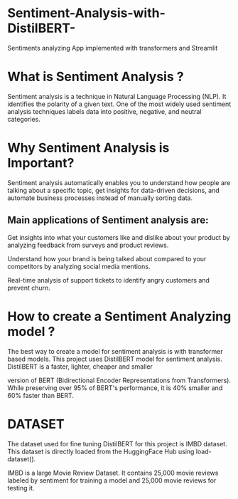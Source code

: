 # Sentiment-Analysis-with-DistilBERT-
Sentiments analyzing App implemented with transformers and Streamlit

# What is Sentiment Analysis ? 

Sentiment analysis is a technique in  Natural Language Processing (NLP).  It identifies the polarity of a given text. One of the most widely used sentiment analysis techniques labels data into positive, negative, and neutral categories.  

 

# Why Sentiment Analysis is Important? 

Sentiment analysis automatically enables you to understand how people are talking about a specific topic, get insights for data-driven decisions, and automate business processes instead of manually sorting data. 

## Main applications of Sentiment analysis are: 

Get insights into what your customers like and dislike about your product by analyzing feedback from surveys and product reviews. 

Understand how your brand is being talked about compared to your competitors by analyzing social media mentions. 

Real-time analysis of support tickets to identify angry customers and prevent churn. 

 

# How to create a Sentiment Analyzing model ? 

The best way to create a model for sentiment analysis is with transformer based models. This project uses DistilBERT model for sentiment analysis. DistilBERT  is a faster, lighter, cheaper and smaller  

version of BERT (Bidirectional Encoder Representations from Transformers). While preserving over 95% of BERT's performance, it is 40% smaller and 60% faster than BERT. 

# DATASET 

The dataset used for fine tuning DistilBERT for this project is IMBD dataset. This dataset is directly loaded from the HuggingFace Hub using load-dataset(). 

IMBD is a large Movie Review Dataset. It contains 25,000 movie reviews labeled by sentiment for training a model and 25,000 movie reviews for testing it.  
